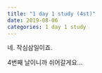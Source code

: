 ```yaml
---
title: "1 day 1 study (4st)"
date: 2019-08-06
categories: 1 day 1 study
---
```


네. 작심삼일이죠.

4번째 날이니까 쉬어갈게요...
